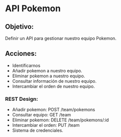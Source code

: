 # API Pokemon

## Objetivo:

Definir un API para gestionar nuestro equipo Pokemon.

## Acciones:

-  Identificarnos
-  Añadir pokemon a nuestro equipo.
-  Eliminar pokemon a nuestro equipo.
-  Consultar información de nuestro equipo.
-  Intercambiar el orden de nuestro equipo.

<!-- REST Recursos como Endpoints, uso de recursos. -->

### REST Design:

-  Añadir pokemon: POST /team/pokemons
-  Consultar equipo: GET /team
-  Eliminar pokemon: DELETE /team/pokemons/:id
-  Intercambiar el orden: PUT /team
-  Sistema de credenciales.
